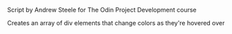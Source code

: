 Script by Andrew Steele
for The Odin Project Development course

Creates an array of div elements that change colors as they're hovered over
